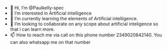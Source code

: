 - 👋 Hi, I’m @Paulkelly-spec
- 👀 I’m interested in Artificial intelligence
- 🌱 I’m currently learning the elements of Artificial intelligence.
- 💞️ I’m looking to collaborate on any scope about artificial inteligence so that i can learn more.
- 📫 How to reach me via call on this phone number 2349020842140. You can also whatsapp me on that number

<!---
Paulkelly-spec/Paulkelly-spec is a ✨ special ✨ repository because its `README.md` (this file) appears on your GitHub profile.
You can click the Preview link to take a look at your changes.
--->
